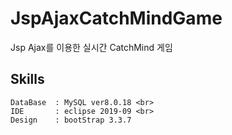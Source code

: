 # JspAjaxCatchMindGame
Jsp Ajax를 이용한 실시간 CatchMind 게임 

## Skills
```
DataBase  : MySQL ver8.0.18 <br>
IDE       : eclipse 2019-09 <br>
Design    : bootStrap 3.3.7
```
